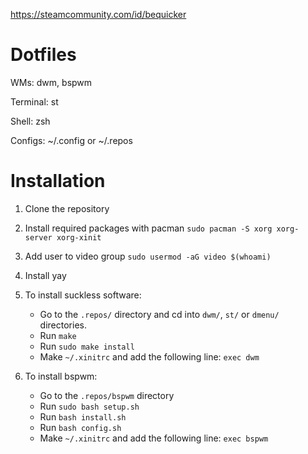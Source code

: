 https://steamcommunity.com/id/bequicker

# Dotfiles

WMs: dwm, bspwm

Terminal: st

Shell: zsh

Configs: ~/.config or ~/.repos


# Installation

1. Clone the repository

2. Install required packages with pacman
`sudo pacman -S xorg xorg-server xorg-xinit`

3. Add user to video group
`sudo usermod -aG video $(whoami)`

3. Install yay

4. To install suckless software:
	* Go to the `.repos/` directory and cd into `dwm/`, `st/` or `dmenu/` directories.
	* Run `make`
	* Run `sudo make install`
	* Make `~/.xinitrc` and add the following line:
	  `exec dwm`
5. To install bspwm:
	* Go to the `.repos/bspwm` directory
	* Run `sudo bash setup.sh`
	* Run `bash install.sh`
	* Run `bash config.sh`
	* Make `~/.xinitrc` and add the following line:
	  `exec bspwm`
